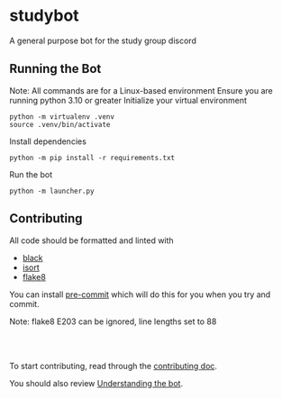 # studybot
A general purpose bot for the study group discord

Running the Bot
----
Note: All commands are for a Linux-based environment
Ensure you are running python 3.10 or greater
Initialize your virtual environment
```
python -m virtualenv .venv
source .venv/bin/activate
```

Install dependencies
```
python -m pip install -r requirements.txt
```

Run the bot
```
python -m launcher.py
```

Contributing
----
All code should be formatted and linted with

* [black](https://github.com/psf/black)
* [isort](https://pycqa.github.io/isort/)
* [flake8](https://flake8.pycqa.org/en/latest/)

You can install [pre-commit](https://pre-commit.com/) which will do this for you when you try and commit.

Note: flake8 E203 can be ignored, line lengths set to 88

<br/><br/>

To start contributing, read through the [contributing doc](docs/contributing.md).

You should also review [Understanding the bot](docs/understanding_the_bot.md).
